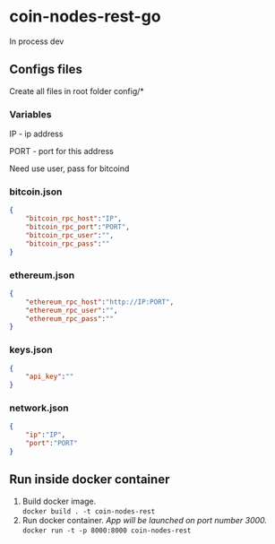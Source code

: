 # coin-nodes-rest-go

In process dev

## Configs files

Create all files in root folder config/*

### Variables

IP - ip address

PORT - port for this address

Need use user, pass for bitcoind

### bitcoin.json

```JSON
{
    "bitcoin_rpc_host":"IP",
    "bitcoin_rpc_port":"PORT",
    "bitcoin_rpc_user":"",
    "bitcoin_rpc_pass":""
}
```

### ethereum.json

```JSON
{
    "ethereum_rpc_host":"http://IP:PORT",
    "ethereum_rpc_user":"",
    "ethereum_rpc_pass":""
}
```

### keys.json

```JSON
{
    "api_key":""
}
```

### network.json

```JSON
{
    "ip":"IP",
    "port":"PORT"
}
```

## Run inside docker container

1. Build docker image.  
`docker build . -t coin-nodes-rest`  
2. Run docker container. _App will be launched on port number 3000._  
`docker run -t -p 8000:8000 coin-nodes-rest`

